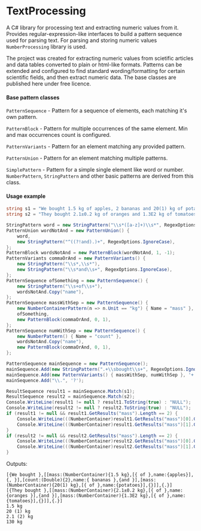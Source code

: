 # TextProcessing
A C# library for processing text and extracting numeric values from it. Provides regular-expression-like interfaces to build a pattern sequence used for parsing text. For parsing and storing numeric values `NumberProcessing` library is used.

The project was created for extracting numeric values from scietific articles and data tables converted to plain or html-like formats. Patterns can be extended and configured to find standard wording/formatting for certain scientific fields, and then extract numeric data. The base classes are published here under free licence.

#### Base pattern classes
`PatternSequence` - Pattern for a sequence of elements, each matching it's own pattern.

`PatternBlock` - Pattern for multiple occurrences of the same element. Min and max occurrences count is configured.

`PatternVariants` - Pattern for an element matching any provided pattern.

`PatternUnion` - Pattern for an element matching multiple patterns.

`SimplePattern` - Pattern for a simple single element like word or number. `NumberPattern`, `StringPattern` and other basic patterns are derived from this class.

#### Usage example
````cs
string s1 = "We bought 1.5 kg of apples, 2 bananas and 20(1) kg of potatoes.";
string s2 = "They bought 2.1±0.2 kg of oranges and 1.3E2 kg of tomatoes.";

StringPattern word = new StringPattern("\\s*([a-z]+)\\s*", RegexOptions.IgnoreCase);
PatternUnion wordNotAnd = new PatternUnion() {
    word,
    new StringPattern("^((?!and).)+", RegexOptions.IgnoreCase),
};
PatternBlock wordsNotAnd = new PatternBlock(wordNotAnd, 1, -1);
PatternVariants commaOrAnd = new PatternVariants() {
    new StringPattern("\\s*,\\s*"),
    new StringPattern("\\s*and\\s+", RegexOptions.IgnoreCase),
};
PatternSequence ofSomething = new PatternSequence() {
    new StringPattern("\\s+of\\s+"),
    wordsNotAnd.Copy("name"),
};
PatternSequence massWithSep = new PatternSequence() {
    new NumberContainerPattern(n => n.Unit == "kg") { Name = "mass" },
    ofSomething,
    new PatternBlock(commaOrAnd, 0, 1),
};
PatternSequence numWithSep = new PatternSequence() {
    new NumberPattern() { Name = "count" },
    wordsNotAnd.Copy("name"),
    new PatternBlock(commaOrAnd, 0, 1),
};

PatternSequence mainSequence = new PatternSequence();
mainSequence.Add(new StringPattern(".+\\sbought\\s+", RegexOptions.IgnoreCase));
mainSequence.Add(new PatternVariants() { massWithSep, numWithSep }, '+');
mainSequence.Add("\\.", '?');

ResultSequence result1 = mainSequence.Match(s1);
ResultSequence result2 = mainSequence.Match(s2);
Console.WriteLine(result1 != null ? result1.ToString(true) : "NULL");
Console.WriteLine(result2 != null ? result2.ToString(true) : "NULL");
if (result1 != null && result1.GetResults("mass").Length == 2) {
    Console.WriteLine(((NumberContainer)result1.GetResults("mass")[0].GetValue()).ToString());
    Console.WriteLine(((NumberContainer)result1.GetResults("mass")[1].GetValue()).ToString());
}
if (result2 != null && result2.GetResults("mass").Length == 2) {
    Console.WriteLine(((NumberContainer)result2.GetResults("mass")[0].GetValue()).ToString());
    Console.WriteLine(((NumberContainer)result2.GetResults("mass")[1].GetValue()).ToString());
}
````
Outputs:
````
[{We bought },[[mass:(NumberContainer){1.5 kg},[{ of },name:{apples}],{, }],[count:(Double){2},name:{ bananas },{and }],[mass:(NumberContainer){20(1) kg},[{ of },name:{potatoes}],{}]],{.}]
[{They bought },[[mass:(NumberContainer){2.1±0.2 kg},[{ of },name:{oranges }],{and }],[mass:(NumberContainer){1.3E2 kg},[{ of },name:{tomatoes}],{}]],{.}]
1.5 kg
20 (1) kg
2.1 (2) kg
130 kg
````

